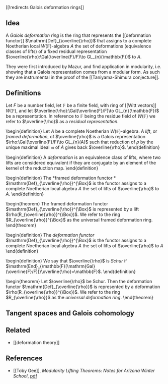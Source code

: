 [[!redirects Galois deformation rings]]

## Idea

A *Galois deformation ring* is the ring that represents the [[deformation functor]] $\mathrm{Def}_{\overline{\rho}}$ that assigns to a complete Noetherian local $W(\mathbb{F})$-algebra $A$ the set of deformations (equivalence classes of lifts) of a fixed residual representation $\overline{\rho}:\Gal(\overline{F}/F)\to GL_{n}(\mathbb{F})$ to $A$.

They were first introduced by Mazur, and find application in modularity, i.e. showing that a Galois representation comes from a modular form. As such they are instrumental in the proof of the [[Taniyama-Shimura conjecture]].

## Definitions

Let $F$ be a number field, let $\mathbb{F}$ be a finite field, with ring of [[Witt vectors]] $W(\mathbb{F})$, and let $\overline{\rho}:\Gal(\overline{F}/F)\to GL_{n}(\mathbb{F})$ be a representation. In reference to $\mathbb{F}$ being the residue field of $W(\mathbb{F})$ we refer to $\overline{\rho}$ as a *residual representation*.

\begin{definition}
Let $A$ be a complete Noetherian $W(\mathbb{F})$-algebra. A _lift_, or *framed deformation*, of $\overline{\rho}$ is a Galois representation $\rho:\Gal(\overline{F}/F)\to GL_{n}(A)$ such that reduction of $\rho$ by the unique maximal ideal $\mathfrak{m}$ of $A$ gives back $\overline{\rho}$.
\end{definition}

\begin{definition}
A *deformation* is an equivalence class of lifts, where two lifts are considered equivalent if they are conjugate by an element of the kernel of the reduction map.
\end{definition}

\begin{definition}
The *framed deformation functor * $\mathrm{Def}_{\overline{\rho}}^{\Box}$ is the functor assigns to a complete Noetherian local algebra $A$ the set of lifts of $\overline{\rho}$ to $A$.
\end{definition}

\begin{theorem}
The framed deformation functor $\mathrm{Def}_{\overline{\rho}}^{\Box}$ is represented by a lift $\rho(R_{\overline{\rho}}^{\Box})$. We refer to the ring $R_{\overline{\rho}}^{\Box}$ as the universal framed deformation ring.
\end{theorem}

\begin{definition}
The *deformation functor* $\mathrm{Def}_{\overline{\rho}}^{\Box}$ is the functor assigns to a complete Noetherian local algebra $A$ the set of lifts of $\overline{\rho}$ to $A$
\end{definition}

\begin{definition}
We say that $\overline{\rho}$ is *Schur* if $\mathrm{End}_{\mathbb{F}[\mathrm{Gal}(\overline{F}/F)]}\overline{\rho}=\mathbb{F}$.
\end{definition}

\begin{theorem}
Let $\overline{\rho}$ be Schur. Then the deformation functor $\mathrm{Def}_{\overline{\rho}}$ is represented by a deformation $\rho(R_{\overline{\rho}}^{\Box})$. We refer to the ring $R_{\overline{\rho}}$ as the *universal deformation ring*.
\end{theorem}

## Tangent spaces and Galois cohomology

## Related

* [[deformation theory]]

## References

* [[Toby Gee]], _Modularity Lifting Theorems: Notes for Arizona Winter School_, [pdf](http://wwwf.imperial.ac.uk/~tsg/Index_files/ArizonaWinterSchool2013.pdf)